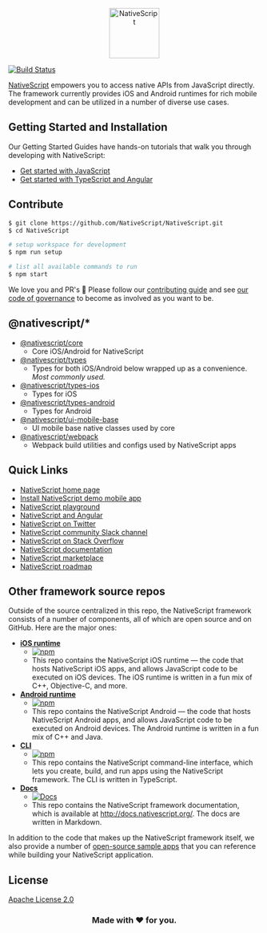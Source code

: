 <p align="center">
  <a href="http://www.nativescript.org">
    <img alt="NativeScript" src="https://d1lfyz5kwt8vu9.cloudfront.net/nativescript-logo-2021.png" width="100"/>
  </a>
</p>

[![Build Status](https://travis-ci.org/NativeScript/NativeScript.svg?branch=master)](https://travis-ci.org/NativeScript/NativeScript)


[NativeScript](http://www.nativescript.org) empowers you to access native APIs from JavaScript directly. The framework currently provides iOS and Android runtimes for rich mobile development and can be utilized in a number of diverse use cases.

## Getting Started and Installation

Our Getting Started Guides have hands-on tutorials that walk you through developing with NativeScript:

* [Get started with JavaScript](http://docs.nativescript.org/tutorial/chapter-0)
* [Get started with TypeScript and Angular](http://docs.nativescript.org/angular/tutorial/ng-chapter-0)

## Contribute

```bash
$ git clone https://github.com/NativeScript/NativeScript.git
$ cd NativeScript

# setup workspace for development
$ npm run setup

# list all available commands to run
$ npm start
```

We love you and PR's 🤗 Please follow our [contributing guide](https://github.com/NativeScript/NativeScript/blob/master/tools/notes/CONTRIBUTING.md) and see [our code of governance](https://nativescript.org/governance/) to become as involved as you want to be.

## @nativescript/* 

* [@nativescript/core](https://github.com/NativeScript/NativeScript/tree/master/packages/core)
  * Core iOS/Android for NativeScript
* [@nativescript/types](https://www.npmjs.com/package/@nativescript/types)
  * Types for both iOS/Android below wrapped up as a convenience. *Most commonly used.*
* [@nativescript/types-ios](https://github.com/NativeScript/NativeScript/tree/master/packages/types-ios)
  * Types for iOS
* [@nativescript/types-android](https://github.com/NativeScript/NativeScript/tree/master/packages/types-android)
  * Types for Android
* [@nativescript/ui-mobile-base](https://github.com/NativeScript/NativeScript/tree/master/packages/ui-mobile-base)
  * UI mobile base native classes used by core
* [@nativescript/webpack](https://github.com/NativeScript/NativeScript/tree/master/packages/webpack)
  * Webpack build utilities and configs used by NativeScript apps

## Quick Links

- [NativeScript home page](https://nativescript.org)
- [Install NativeScript demo mobile app](https://www.nativescript.org/nativescript-example-application)
- [NativeScript playground](https://play.nativescript.org)
- [NativeScript and Angular](https://play.nativescript.org/?template=play-ng&tutorial=getting-started-ng)
- [NativeScript on Twitter](http://twitter.com/NativeScript)
- [NativeScript community Slack channel](https://www.nativescript.org/slack-invitation-form)
- [NativeScript on Stack Overflow](http://stackoverflow.com/questions/tagged/nativescript)
- [NativeScript documentation](https://docs.nativescript.org/)
- [NativeScript marketplace](https://market.nativescript.org/)
- [NativeScript roadmap](https://www.nativescript.org/roadmap)

## Other framework source repos

Outside of the source centralized in this repo, the NativeScript framework consists of a number of components, all of which are open source and on GitHub. Here are the major ones:

- **[iOS runtime](https://github.com/NativeScript/ns-v8ios-runtime)**
	- [![npm](https://img.shields.io/npm/dm/tns-ios.svg)](https://www.npmjs.com/package/@nativescript/ios) 
	- This repo contains the NativeScript iOS runtime — the code that hosts NativeScript iOS apps, and allows JavaScript code to be executed on iOS devices. The iOS runtime is written in a fun mix of C++, Objective-C, and more.
- **[Android runtime](https://github.com/NativeScript/android-runtime)**
	- [![npm](https://img.shields.io/npm/dm/tns-android.svg)](https://www.npmjs.com/package/tns-android) 
	- This repo contains the NativeScript Android — the code that hosts NativeScript Android apps, and allows JavaScript code to be executed on Android devices. The Android runtime is written in a fun mix of C++ and Java.
- **[CLI](//github.com/NativeScript/nativescript-cli)**
	- [![npm](https://img.shields.io/npm/dm/nativescript.svg)](https://www.npmjs.com/package/nativescript) 
	- This repo contains the NativeScript command-line interface, which lets you create, build, and run apps using the NativeScript framework. The CLI is written in TypeScript.
- **[Docs](//github.com/NativeScript/docs)**
	- [![Docs](https://img.shields.io/badge/Docs-NativeScript-brightgreen)](https://docs.nativescript.org/)
	- This repo contains the NativeScript framework documentation, which is available at <http://docs.nativescript.org/>. The docs are written in Markdown.

In addition to the code that makes up the NativeScript framework itself, we also provide a number of [open-source sample apps](https://www.nativescript.org/app-samples-with-code) that you can reference while building your NativeScript application.

## License
[Apache License 2.0](https://github.com/NativeScript/NativeScript/blob/master/LICENSE)

<h3 align="center">Made with ❤️ for you.</h3>
